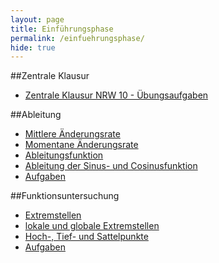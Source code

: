 ```yaml
---
layout: page
title: Einführungsphase
permalink: /einfuehrungsphase/
hide: true
---
```

##Zentrale Klausur
* [Zentrale Klausur NRW 10 - Übungsaufgaben](https://www.standardsicherung.schulministerium.nrw.de/cms/zur-uebersicht/zentrale-klausuren-s-ii)

##Ableitung
* [Mittlere Änderungsrate](/einfuehrungsphase/ableitung/mittlere_aenderungsrate)
* [Momentane Änderungsrate](/einfuehrungsphase/ableitung/momentane_aenderungsrate)
* [Ableitungsfunktion](/einfuehrungsphase/ableitung/ableitungsfunktion)
* [Ableitung der Sinus- und Cosinusfunktion](/einfuehrungsphase/ableitung/ableitung_sinus_cosinus)
* [Aufgaben](/einfuehrungsphase/ableitung/aufgaben)

##Funktionsuntersuchung
* [Extremstellen](/einfuehrungsphase/funktionsuntersuchung/extremstellen)
* [lokale und globale Extremstellen](/einfuehrungsphase/funktionsuntersuchung/lokale_globale_extremstellen)
* [Hoch-, Tief- und Sattelpunkte](/einfuehrungsphase/funktionsuntersuchung/hoch_tief_sattelpunkte)
* [Aufgaben](/einfuehrungsphase/funktionsuntersuchung/aufgaben)
